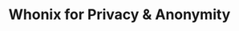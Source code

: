 ---
lang: es
layout: doc
redirect_from:
- /es/doc/Templates/Whonix/
- /es/doc/privacy/customizing-whonix/
- /es/doc/privacy/install-whonix/
- /es/doc/privacy/uninstall-whonix/
- /es/doc/privacy/updating-whonix/
- /es/doc/privacy/whonix/
- /es/doc/templates/whonix/
- /es/doc/whonix/
- /es/doc/whonix/customize/
- /es/doc/whonix/install/
- /es/doc/whonix/uninstall/
- /es/doc/whonix/update/
- /es/wiki/Templates/Whonix/
redirect_to: https://github.com/Qubes-Community/Contents/blob/master/docs/privacy/whonix.md
ref: 69
title: Whonix for Privacy & Anonymity
---
